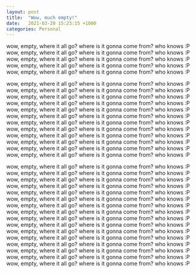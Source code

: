```yaml
---
layout: post
title:  "Wow, much empty!"
date:   2021-03-20 15:23:15 +1000
categories: Personal
---
```

wow, empty, where it all go? where is it gonna come from? who knows :P 
wow, empty, where it all go? where is it gonna come from? who knows :P 
wow, empty, where it all go? where is it gonna come from? who knows :P 
wow, empty, where it all go? where is it gonna come from? who knows :P 
wow, empty, where it all go? where is it gonna come from? who knows :P 

wow, empty, where it all go? where is it gonna come from? who knows :P 
wow, empty, where it all go? where is it gonna come from? who knows :P 
wow, empty, where it all go? where is it gonna come from? who knows :P 
wow, empty, where it all go? where is it gonna come from? who knows :P 
wow, empty, where it all go? where is it gonna come from? who knows :P 
wow, empty, where it all go? where is it gonna come from? who knows :P 
wow, empty, where it all go? where is it gonna come from? who knows :P 
wow, empty, where it all go? where is it gonna come from? who knows :P 
wow, empty, where it all go? where is it gonna come from? who knows :P 
wow, empty, where it all go? where is it gonna come from? who knows :P 
wow, empty, where it all go? where is it gonna come from? who knows :P 
wow, empty, where it all go? where is it gonna come from? who knows :P 

wow, empty, where it all go? where is it gonna come from? who knows :P 
wow, empty, where it all go? where is it gonna come from? who knows :P 
wow, empty, where it all go? where is it gonna come from? who knows :P 
wow, empty, where it all go? where is it gonna come from? who knows :P 
wow, empty, where it all go? where is it gonna come from? who knows :P 
wow, empty, where it all go? where is it gonna come from? who knows :P 
wow, empty, where it all go? where is it gonna come from? who knows :P 
wow, empty, where it all go? where is it gonna come from? who knows :P 
wow, empty, where it all go? where is it gonna come from? who knows :P 
wow, empty, where it all go? where is it gonna come from? who knows :P 
wow, empty, where it all go? where is it gonna come from? who knows :P 
wow, empty, where it all go? where is it gonna come from? who knows :P 
wow, empty, where it all go? where is it gonna come from? who knows :P 
wow, empty, where it all go? where is it gonna come from? who knows :P 
wow, empty, where it all go? where is it gonna come from? who knows :P 
wow, empty, where it all go? where is it gonna come from? who knows :P 
